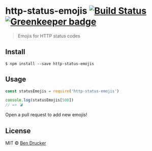 # http-status-emojis [![Build Status](https://travis-ci.org/bendrucker/http-status-emojis.svg?branch=master)](https://travis-ci.org/bendrucker/http-status-emojis) [![Greenkeeper badge](https://badges.greenkeeper.io/bendrucker/http-status-emojis.svg)](https://greenkeeper.io/)

> Emojis for HTTP status codes


## Install

```
$ npm install --save http-status-emojis
```


## Usage

```js
const statusEmojis = require('http-status-emojis')

console.log(statusEmojis[500])
// => 💣
```

Open a pull request to add new emojis!


## License

MIT © [Ben Drucker](http://bendrucker.me)
